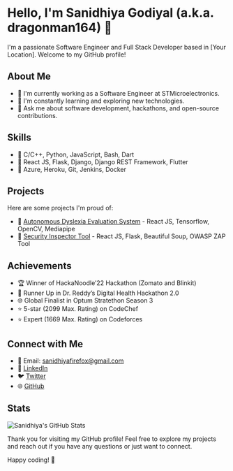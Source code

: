 # Hello, I'm Sanidhiya Godiyal (a.k.a. dragonman164) 👋

I'm a passionate Software Engineer and Full Stack Developer based in [Your Location]. Welcome to my GitHub profile!

## About Me

- 💼 I'm currently working as a Software Engineer at STMicroelectronics.
- 🌱 I'm constantly learning and exploring new technologies.
- 💬 Ask me about software development, hackathons, and open-source contributions.

## Skills

- 🔧 C/C++, Python, JavaScript, Bash, Dart
- 🔧 React JS, Flask, Django, Django REST Framework, Flutter
- 🔧 Azure, Heroku, Git, Jenkins, Docker

## Projects

Here are some projects I'm proud of:

- 🚀 [Autonomous Dyslexia Evaluation System](link) - React JS, Tensorflow, OpenCV, Mediapipe
- 🚀 [Security Inspector Tool](link) - React JS, Flask, Beautiful Soup, OWASP ZAP Tool

## Achievements

- 🏆 Winner of HackaNoodle’22 Hackathon (Zomato and Blinkit)
- 🥈 Runner Up in Dr. Reddy’s Digital Health Hackathon 2.0
- 🌐 Global Finalist in Optum Stratethon Season 3
- ⭐ 5-star (2099 Max. Rating) on CodeChef
- ⭐ Expert (1669 Max. Rating) on Codeforces

## Connect with Me

- 📧 Email: sanidhiyafirefox@gmail.com
- 💼 [LinkedIn](https://www.linkedin.com/in/sanidhiya-godiyal-86a427192/)
- 🐦 [Twitter](https://twitter.com/your_twitter_handle)
- 🌐 [GitHub](https://github.com/dragonman164)

## Stats

![Sanidhiya's GitHub Stats](https://github-readme-stats.vercel.app/api?username=dragonman164&show_icons=true&hide=contribs,prs&cache_seconds=86400&theme=dark)

Thank you for visiting my GitHub profile! Feel free to explore my projects and reach out if you have any questions or just want to connect.

Happy coding! 🚀
